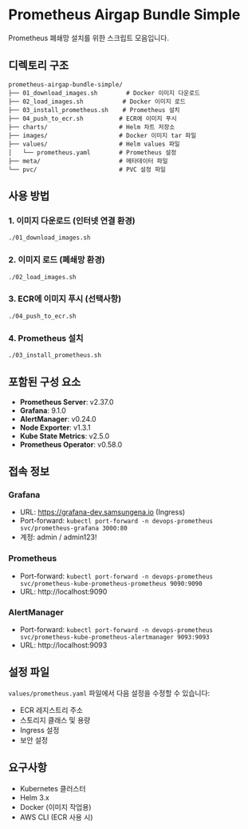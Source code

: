 # Prometheus Airgap Bundle Simple

Prometheus 폐쇄망 설치를 위한 스크립트 모음입니다.

## 디렉토리 구조

```
prometheus-airgap-bundle-simple/
├── 01_download_images.sh        # Docker 이미지 다운로드
├── 02_load_images.sh           # Docker 이미지 로드
├── 03_install_prometheus.sh    # Prometheus 설치
├── 04_push_to_ecr.sh          # ECR에 이미지 푸시
├── charts/                    # Helm 차트 저장소
├── images/                    # Docker 이미지 tar 파일
├── values/                    # Helm values 파일
│   └── prometheus.yaml        # Prometheus 설정
├── meta/                      # 메타데이터 파일
└── pvc/                       # PVC 설정 파일
```

## 사용 방법

### 1. 이미지 다운로드 (인터넷 연결 환경)
```bash
./01_download_images.sh
```

### 2. 이미지 로드 (폐쇄망 환경)
```bash
./02_load_images.sh
```

### 3. ECR에 이미지 푸시 (선택사항)
```bash
./04_push_to_ecr.sh
```

### 4. Prometheus 설치
```bash
./03_install_prometheus.sh
```

## 포함된 구성 요소

- **Prometheus Server**: v2.37.0
- **Grafana**: 9.1.0
- **AlertManager**: v0.24.0
- **Node Exporter**: v1.3.1
- **Kube State Metrics**: v2.5.0
- **Prometheus Operator**: v0.58.0

## 접속 정보

### Grafana
- URL: https://grafana-dev.samsungena.io (Ingress)
- Port-forward: `kubectl port-forward -n devops-prometheus svc/prometheus-grafana 3000:80`
- 계정: admin / admin123!

### Prometheus
- Port-forward: `kubectl port-forward -n devops-prometheus svc/prometheus-kube-prometheus-prometheus 9090:9090`
- URL: http://localhost:9090

### AlertManager
- Port-forward: `kubectl port-forward -n devops-prometheus svc/prometheus-kube-prometheus-alertmanager 9093:9093`
- URL: http://localhost:9093

## 설정 파일

`values/prometheus.yaml` 파일에서 다음 설정을 수정할 수 있습니다:

- ECR 레지스트리 주소
- 스토리지 클래스 및 용량
- Ingress 설정
- 보안 설정

## 요구사항

- Kubernetes 클러스터
- Helm 3.x
- Docker (이미지 작업용)
- AWS CLI (ECR 사용 시)